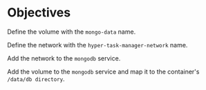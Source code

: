 # Objectives

Define the volume with the `mongo-data` name.

Define the network with the `hyper-task-manager-network` name.

Add the network to the `mongodb` service.

Add the volume to the `mongodb` service and map it to the container's `/data/db directory`.
